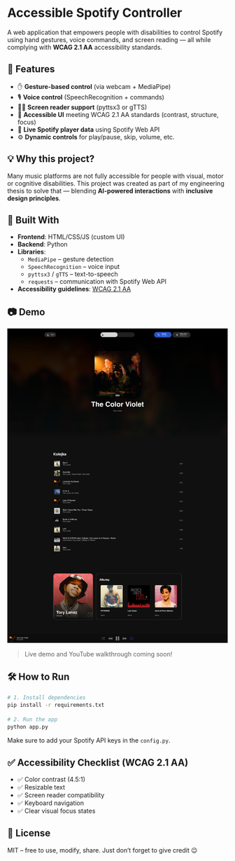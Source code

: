 # Accessible Spotify Controller

A web application that empowers people with disabilities to control Spotify using hand gestures, voice commands, and screen reading — all while complying with **WCAG 2.1 AA** accessibility standards.

## 🚀 Features

- ✋ **Gesture-based control** (via webcam + MediaPipe)
- 🎙️ **Voice control** (SpeechRecognition + commands)
- 🧏‍♂️ **Screen reader support** (pyttsx3 or gTTS)
- 🎨 **Accessible UI** meeting WCAG 2.1 AA standards (contrast, structure, focus)
- 📡 **Live Spotify player data** using Spotify Web API
- ⚙️ **Dynamic controls** for play/pause, skip, volume, etc.

## 💡 Why this project?

Many music platforms are not fully accessible for people with visual, motor or cognitive disabilities. This project was created as part of my engineering thesis to solve that — blending **AI-powered interactions** with **inclusive design principles**.

## 🧱 Built With

- **Frontend**: HTML/CSS/JS (custom UI)
- **Backend**: Python
- **Libraries**:  
  - `MediaPipe` – gesture detection  
  - `SpeechRecognition` – voice input  
  - `pyttsx3` / `gTTS` – text-to-speech  
  - `requests` – communication with Spotify Web API  
- **Accessibility guidelines**: [WCAG 2.1 AA](https://www.w3.org/WAI/WCAG21/quickref/)

## 📷 Demo

![demo.gif](app.png)  
> Live demo and YouTube walkthrough coming soon!

## 🛠️ How to Run

```bash
# 1. Install dependencies
pip install -r requirements.txt

# 2. Run the app
python app.py
```

Make sure to add your Spotify API keys in the `config.py`.

## ✅ Accessibility Checklist (WCAG 2.1 AA)

- ✅ Color contrast (4.5:1)
- ✅ Resizable text
- ✅ Screen reader compatibility
- ✅ Keyboard navigation
- ✅ Clear visual focus states

## 📄 License

MIT – free to use, modify, share. Just don’t forget to give credit 😉
